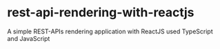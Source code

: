 # rest-api-rendering-with-reactjs
A simple REST-APIs rendering application with ReactJS used TypeScript and JavaScript
